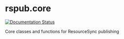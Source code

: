 # rspub.core

[![Documentation Status](http://readthedocs.org/projects/rspub-core/badge/?version=latest)](http://rspub-core.readthedocs.io/en/latest/rst/rspub.core.html)

Core classes and functions for ResourceSync publishing